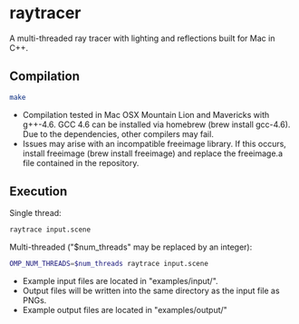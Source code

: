 raytracer
=========

A multi-threaded ray tracer with lighting and reflections built for Mac in C++.

## Compilation

```bash
make
```

* Compilation tested in Mac OSX Mountain Lion and Mavericks with g++-4.6.
  GCC 4.6 can be installed via homebrew (brew install gcc-4.6). Due to the
  dependencies, other compilers may fail.
* Issues may arise with an incompatible freeimage library. If this occurs, 
  install freeimage (brew install freeimage) and replace the freeimage.a file
  contained in the repository.

## Execution

Single thread:
```bash
raytrace input.scene
```

Multi-threaded ("$num_threads" may be replaced by an integer):
```bash
OMP_NUM_THREADS=$num_threads raytrace input.scene
```

* Example input files are located in "examples/input/".
* Output files will be written into the same directory as the input file as PNGs.
* Example output files are located in "examples/output/"
